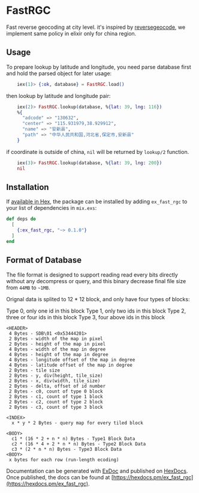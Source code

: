 # FastRGC

Fast reverse geocoding at city level. it's inspired by [reversegeocode](https://github.com/kno10/reversegeocode), we implement same policy in elixir only for china region.

## Usage

To prepare lookup by latitude and longitude, you need parse database first and
hold the parsed object for later usage:

```elixir
    iex(1)> {:ok, database} = FastRGC.load()
```

then lookup by latitude and longitude pair:

```elixir
    iex(2)> FastRGC.lookup(database, %{lat: 39, lng: 116})
    %{
      "adcode" => "130632",
      "center" => "115.931979,38.929912",
      "name" => "安新县",
      "path" => "中华人民共和国,河北省,保定市,安新县"
    }
```

if coordinate is outside of china, `nil` will be returned by `lookup/2` function.

```elixir
    iex(3)> FastRGC.lookup(database, %{lat: 39, lng: 200})
    nil
```

## Installation

If [available in Hex](https://hex.pm/docs/publish), the package can be installed
by adding `ex_fast_rgc` to your list of dependencies in `mix.exs`:

```elixir
def deps do
  [
    {:ex_fast_rgc, "~> 0.1.0"}
  ]
end
```

## Format of Database

The file format is designed to support reading read every bits directly without any decompress or query, and this binary decrease final file size from `44MB` to `~1MB`.

Orignal data is splited to 12 * 12 block, and only have four types of blocks:

Type 0, only one id in this block
Type 1, only two ids in this block
Type 2, three or four ids in this block
Type 3, four above ids in this block

```
<HEADER>
 4 Bytes - SDB\01 <0x53444201>
 2 Bytes - width of the map in pixel
 2 Bytes - height of the map in pixel
 4 Bytes - width of the map in degree
 4 Bytes - height of the map in degree
 4 Bytes - longitude offset of the map in degree
 4 Bytes - latitude offset of the map in degree
 2 Bytes - tile size
 2 Bytes - y, div(height, tile_size)
 2 Bytes - x, div(width, tile_size)
 2 Bytes - delta, offset of id number
 2 Bytes - c0, count of type 0 block
 2 Bytes - c1, count of type 1 block
 2 Bytes - c2, count of type 2 block
 2 Bytes - c3, count of type 3 block

<INDEX>
  x * y * 2 Bytes - query map for every tiled block

<BODY>
  c1 * (16 * 2 + n * n) Bytes - Type1 Block Data
  c2 * (16 * 4 + 2 * n * n) Bytes - Type2 Block Data
  c3 * (2 * n * n) Bytes - Type3 Block Data
<BODY>
 x bytes for each row (run-length ecoding)
```

Documentation can be generated with [ExDoc](https://github.com/elixir-lang/ex_doc)
and published on [HexDocs](https://hexdocs.pm). Once published, the docs can
be found at [https://hexdocs.pm/ex_fast_rgc](https://hexdocs.pm/ex_fast_rgc).

